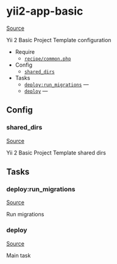 <!-- DO NOT EDIT THIS FILE! -->
<!-- Instead edit recipe/yii2-app-basic.php -->
<!-- Then run bin/docgen -->

# yii2-app-basic

[Source](/recipe/yii2-app-basic.php)


Yii 2 Basic Project Template configuration


* Require
  * [`recipe/common.php`](/recipe/common.php)
* Config
  * [`shared_dirs`](#shared_dirs)
* Tasks
  * [`deploy:run_migrations`](#deploy:run_migrations) — 
  * [`deploy`](#deploy) — 

## Config
### shared_dirs
[Source](/recipe/yii2-app-basic.php#L11)

Yii 2 Basic Project Template shared dirs


## Tasks
### deploy:run_migrations
[Source](/recipe/yii2-app-basic.php#L16)

Run migrations

### deploy
[Source](/recipe/yii2-app-basic.php#L23)

Main task

